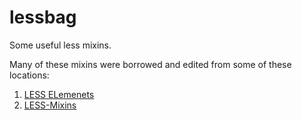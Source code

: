 lessbag
=======

Some useful less mixins.

Many of these mixins were borrowed and edited from some of these locations:
1. [LESS ELemenets](http://www.lesselements.com)    
2. [LESS-Mixins](https://github.com/tophermade/LESS-Mixins/downloads)
